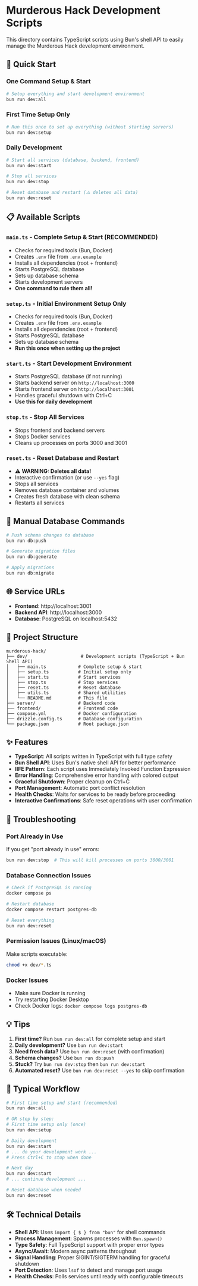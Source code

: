 # Murderous Hack Development Scripts

This directory contains TypeScript scripts using Bun's shell API to easily manage the Murderous Hack development environment.

## 🚀 Quick Start

### One Command Setup & Start

```bash
# Setup everything and start development environment
bun run dev:all
```

### First Time Setup Only

```bash
# Run this once to set up everything (without starting servers)
bun run dev:setup
```

### Daily Development

```bash
# Start all services (database, backend, frontend)
bun run dev:start

# Stop all services
bun run dev:stop

# Reset database and restart (⚠️ deletes all data)
bun run dev:reset
```

## 📋 Available Scripts

### `main.ts` - Complete Setup & Start (RECOMMENDED)

-   Checks for required tools (Bun, Docker)
-   Creates `.env` file from `.env.example`
-   Installs all dependencies (root + frontend)
-   Starts PostgreSQL database
-   Sets up database schema
-   Starts development servers
-   **One command to rule them all!**

### `setup.ts` - Initial Environment Setup Only

-   Checks for required tools (Bun, Docker)
-   Creates `.env` file from `.env.example`
-   Installs all dependencies (root + frontend)
-   Starts PostgreSQL database
-   Sets up database schema
-   **Run this once when setting up the project**

### `start.ts` - Start Development Environment

-   Starts PostgreSQL database (if not running)
-   Starts backend server on `http://localhost:3000`
-   Starts frontend server on `http://localhost:3001`
-   Handles graceful shutdown with Ctrl+C
-   **Use this for daily development**

### `stop.ts` - Stop All Services

-   Stops frontend and backend servers
-   Stops Docker services
-   Cleans up processes on ports 3000 and 3001

### `reset.ts` - Reset Database and Restart

-   ⚠️ **WARNING: Deletes all data!**
-   Interactive confirmation (or use `--yes` flag)
-   Stops all services
-   Removes database container and volumes
-   Creates fresh database with clean schema
-   Restarts all services

## 🔧 Manual Database Commands

```bash
# Push schema changes to database
bun run db:push

# Generate migration files
bun run db:generate

# Apply migrations
bun run db:migrate
```

## 🌐 Service URLs

-   **Frontend**: http://localhost:3001
-   **Backend API**: http://localhost:3000
-   **Database**: PostgreSQL on localhost:5432

## 📁 Project Structure

```
murderous-hack/
├── dev/                    # Development scripts (TypeScript + Bun Shell API)
│   ├── main.ts            # Complete setup & start
│   ├── setup.ts           # Initial setup only
│   ├── start.ts           # Start services
│   ├── stop.ts            # Stop services
│   ├── reset.ts           # Reset database
│   ├── utils.ts           # Shared utilities
│   └── README.md          # This file
├── server/                # Backend code
├── frontend/              # Frontend code
├── compose.yml            # Docker configuration
├── drizzle.config.ts      # Database configuration
└── package.json           # Root package.json
```

## ✨ Features

-   **TypeScript**: All scripts written in TypeScript with full type safety
-   **Bun Shell API**: Uses Bun's native shell API for better performance
-   **IIFE Pattern**: Each script uses Immediately Invoked Function Expression
-   **Error Handling**: Comprehensive error handling with colored output
-   **Graceful Shutdown**: Proper cleanup on Ctrl+C
-   **Port Management**: Automatic port conflict resolution
-   **Health Checks**: Waits for services to be ready before proceeding
-   **Interactive Confirmations**: Safe reset operations with user confirmation

## 🐛 Troubleshooting

### Port Already in Use

If you get "port already in use" errors:

```bash
bun run dev:stop  # This will kill processes on ports 3000/3001
```

### Database Connection Issues

```bash
# Check if PostgreSQL is running
docker compose ps

# Restart database
docker compose restart postgres-db

# Reset everything
bun run dev:reset
```

### Permission Issues (Linux/macOS)

Make scripts executable:

```bash
chmod +x dev/*.ts
```

### Docker Issues

-   Make sure Docker is running
-   Try restarting Docker Desktop
-   Check Docker logs: `docker compose logs postgres-db`

## 💡 Tips

1. **First time?** Run `bun run dev:all` for complete setup and start
2. **Daily development?** Use `bun run dev:start`
3. **Need fresh data?** Use `bun run dev:reset` (with confirmation)
4. **Schema changes?** Use `bun run db:push`
5. **Stuck?** Try `bun run dev:stop` then `bun run dev:start`
6. **Automated reset?** Use `bun run dev:reset --yes` to skip confirmation

## 🔄 Typical Workflow

```bash
# First time setup and start (recommended)
bun run dev:all

# OR step by step:
# First time setup only (once)
bun run dev:setup

# Daily development
bun run dev:start
# ... do your development work ...
# Press Ctrl+C to stop when done

# Next day
bun run dev:start
# ... continue development ...

# Reset database when needed
bun run dev:reset
```

## 🛠️ Technical Details

-   **Shell API**: Uses `import { $ } from "bun"` for shell commands
-   **Process Management**: Spawns processes with `Bun.spawn()`
-   **Type Safety**: Full TypeScript support with proper error types
-   **Async/Await**: Modern async patterns throughout
-   **Signal Handling**: Proper SIGINT/SIGTERM handling for graceful shutdown
-   **Port Detection**: Uses `lsof` to detect and manage port usage
-   **Health Checks**: Polls services until ready with configurable timeouts
